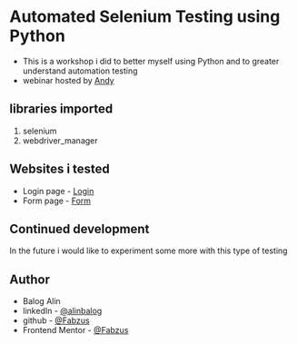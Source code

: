 # Automated Selenium Testing using Python

- This is a workshop i did to better myself using Python and to greater understand automation testing 
- webinar hosted by [Andy](https://www.linkedin.com/in/andysinpetrean/)

## libraries imported

1. selenium
2. webdriver_manager

## Websites i tested

- Login page - [Login](https://the-internet.herokuapp.com/login)
- Form page - [Form](https://formy-project.herokuapp.com/form)

## Continued development

In the future i would like to experiment some more with this type of testing

## Author

- Balog Alin
- linkedIn - [@alinbalog](https://www.linkedin.com/in/alinbalog/)
- github - [@Fabzus](https://github.com/Fabzus)
- Frontend Mentor - [@Fabzus](https://www.frontendmentor.io/profile/Fabzus)
